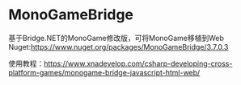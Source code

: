 # MonoGameBridge
基于Bridge.NET的MonoGame修改版，可将MonoGame移植到Web
Nuget:https://www.nuget.org/packages/MonoGameBridge/3.7.0.3

使用教程：https://www.xnadevelop.com/csharp-developing-cross-platform-games/monogame-bridge-javascript-html-web/
